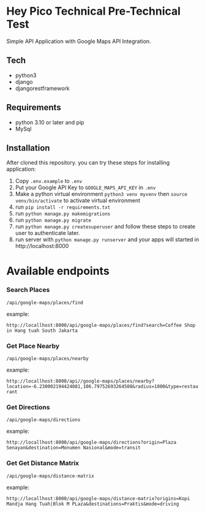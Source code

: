 # Hey Pico Technical Pre-Technical Test

Simple API Application with Google Maps API Integration.

## Tech

- python3
- django
- djangorestframework

## Requirements

- python 3.10 or later and pip
- MySql

## Installation

After cloned this repository. you can try these steps for installing application:

1. Copy `.env.example` to `.env`
2. Put your Google API Key to `GOOGLE_MAPS_API_KEY` in `.env`
3. Make a python virtual environment `python3 venv myvenv` then `source venv/bin/activate` to activate virtual environment
4. run `pip install -r requirements.txt`
5. run `python manage.py makemigrations`
6. run `python manage.py migrate`
7. run `python manage.py createsuperuser` and follow these steps to create user to authenticate later.
8. run server with `python manage.py runserver` and your apps will started in http://localhost:8000

# Available endpoints

### Search Places

`/api/google-maps/places/find`

example:

`http://locallhost:8000/api/google-maps/places/find?search=Coffee Shop in Hang tuah South Jakarta`

### Get Place Nearby

`/api/google-maps/places/nearby`

example:

`http://locallhost:8000/api//google-maps/places/nearby?location=-6.230002194424081,106.79752693264508&radius=1000&type=restaurant`

### Get Directions

`/api/google-maps/directions`

example:

`http://locallhost:8000/api/google-maps/directions?origin=Plaza Senayan&destination=Monumen Nasional&mode=transit`

### Get Get Distance Matrix

`/api/google-maps/distance-matrix`

example:

`http://locallhost:8000/api/google-maps/distance-matrix?origins=Kopi Mandja Hang Tuah|Blok M PLaza&destinations=Praktis&mode=driving`

